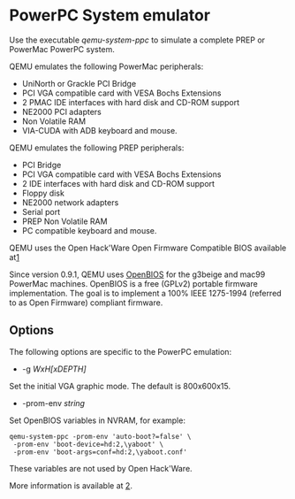 PowerPC System emulator
=======================

Use the executable *qemu-system-ppc* to simulate a complete PREP
or PowerMac PowerPC system.

QEMU emulates the following PowerMac peripherals:

 * UniNorth or Grackle PCI Bridge
 * PCI VGA compatible card with VESA Bochs Extensions
 * 2 PMAC IDE interfaces with hard disk and CD-ROM support
 * NE2000 PCI adapters
 * Non Volatile RAM
 * VIA-CUDA with ADB keyboard and mouse.

QEMU emulates the following PREP peripherals:

 * PCI Bridge
 * PCI VGA compatible card with VESA Bochs Extensions
 * 2 IDE interfaces with hard disk and CD-ROM support
 * Floppy disk
 * NE2000 network adapters
 * Serial port
 * PREP Non Volatile RAM
 * PC compatible keyboard and mouse.

QEMU uses the Open Hack'Ware Open Firmware Compatible BIOS available at[1][]

Since version 0.9.1, QEMU uses [OpenBIOS](http://www.openbios.org/) for the
g3beige and mac99 PowerMac machines. OpenBIOS is a free (GPLv2) portable
firmware implementation. The goal is to implement a 100% IEEE 1275-1994
(referred to as Open Firmware) compliant firmware.

Options
-------

The following options are specific to the PowerPC emulation:

 * -g *WxH[xDEPTH]*

Set the initial VGA graphic mode. The default is 800x600x15.

 * -prom-env *string*

Set OpenBIOS variables in NVRAM, for example:

    qemu-system-ppc -prom-env 'auto-boot?=false' \
     -prom-env 'boot-device=hd:2,\yaboot' \
     -prom-env 'boot-args=conf=hd:2,\yaboot.conf'

These variables are not used by Open Hack'Ware.

More information is available at [2][].

[1]: http://perso.magic.fr/l_indien/OpenHackWare/index.htm
[2]: http://perso.magic.fr/l_indien/qemu-ppc/


